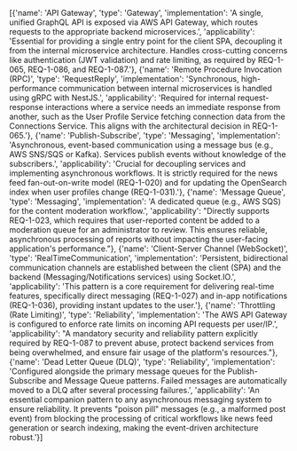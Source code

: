 [{'name': 'API Gateway', 'type': 'Gateway', 'implementation': 'A single, unified GraphQL API is exposed via AWS API Gateway, which routes requests to the appropriate backend microservices.', 'applicability': 'Essential for providing a single entry point for the client SPA, decoupling it from the internal microservice architecture. Handles cross-cutting concerns like authentication (JWT validation) and rate limiting, as required by REQ-1-065, REQ-1-086, and REQ-1-087.'}, {'name': 'Remote Procedure Invocation (RPC)', 'type': 'RequestReply', 'implementation': 'Synchronous, high-performance communication between internal microservices is handled using gRPC with NestJS.', 'applicability': 'Required for internal request-response interactions where a service needs an immediate response from another, such as the User Profile Service fetching connection data from the Connections Service. This aligns with the architectural decision in REQ-1-065.'}, {'name': 'Publish-Subscribe', 'type': 'Messaging', 'implementation': 'Asynchronous, event-based communication using a message bus (e.g., AWS SNS/SQS or Kafka). Services publish events without knowledge of the subscribers.', 'applicability': 'Crucial for decoupling services and implementing asynchronous workflows. It is strictly required for the news feed fan-out-on-write model (REQ-1-020) and for updating the OpenSearch index when user profiles change (REQ-1-031).'}, {'name': 'Message Queue', 'type': 'Messaging', 'implementation': 'A dedicated queue (e.g., AWS SQS) for the content moderation workflow.', 'applicability': "Directly supports REQ-1-023, which requires that user-reported content be added to a moderation queue for an administrator to review. This ensures reliable, asynchronous processing of reports without impacting the user-facing application's performance."}, {'name': 'Client-Server Channel (WebSocket)', 'type': 'RealTimeCommunication', 'implementation': 'Persistent, bidirectional communication channels are established between the client (SPA) and the backend (Messaging/Notifications services) using Socket.IO.', 'applicability': 'This pattern is a core requirement for delivering real-time features, specifically direct messaging (REQ-1-027) and in-app notifications (REQ-1-036), providing instant updates to the user.'}, {'name': 'Throttling (Rate Limiting)', 'type': 'Reliability', 'implementation': 'The AWS API Gateway is configured to enforce rate limits on incoming API requests per user/IP.', 'applicability': "A mandatory security and reliability pattern explicitly required by REQ-1-087 to prevent abuse, protect backend services from being overwhelmed, and ensure fair usage of the platform's resources."}, {'name': 'Dead Letter Queue (DLQ)', 'type': 'Reliability', 'implementation': 'Configured alongside the primary message queues for the Publish-Subscribe and Message Queue patterns. Failed messages are automatically moved to a DLQ after several processing failures.', 'applicability': 'An essential companion pattern to any asynchronous messaging system to ensure reliability. It prevents "poison pill" messages (e.g., a malformed post event) from blocking the processing of critical workflows like news feed generation or search indexing, making the event-driven architecture robust.'}]

